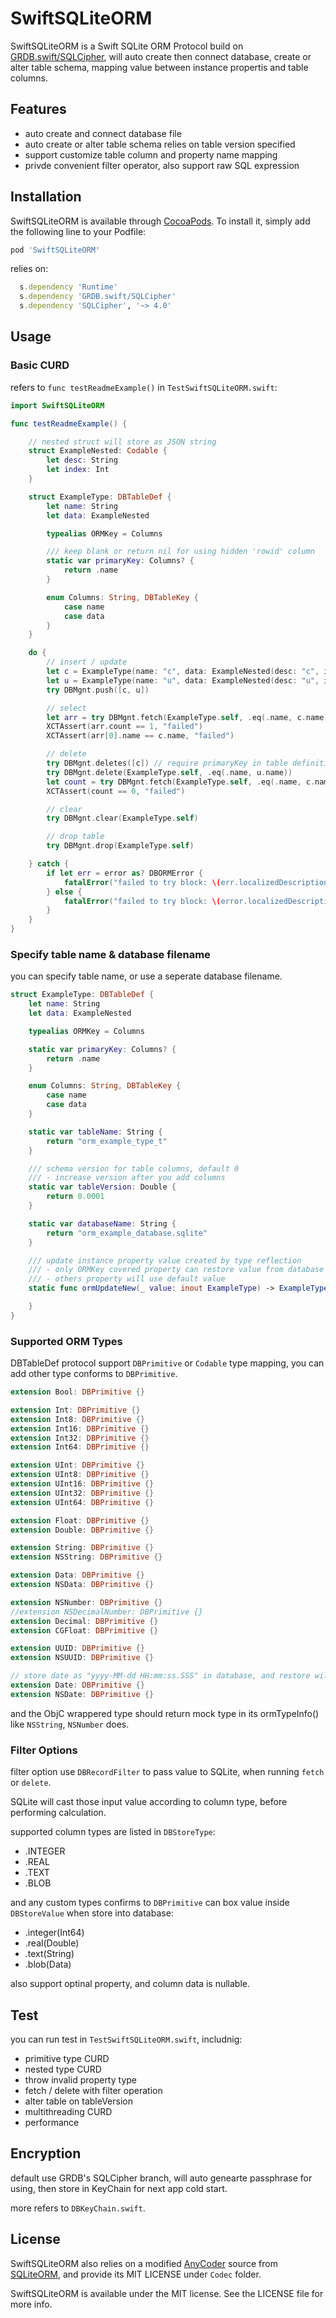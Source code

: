 
# SwiftSQLiteORM

SwiftSQLiteORM is a Swift SQLite ORM Protocol build on [GRDB.swift/SQLCipher](https://github.com/groue/GRDB.swift?tab=readme-ov-file#encryption), will auto create then connect database, create or alter table schema, mapping value between instance propertis and table columns.

## Features

- auto create and connect database file
- auto create or alter table schema relies on table version specified
- support customize table column and property name mapping
- privde convenient filter operator, also support raw SQL expression

## Installation

SwiftSQLiteORM is available through [CocoaPods](https://cocoapods.org). To install
it, simply add the following line to your Podfile:

```ruby
pod 'SwiftSQLiteORM'
```

relies on:

```ruby
  s.dependency 'Runtime'
  s.dependency 'GRDB.swift/SQLCipher'
  s.dependency 'SQLCipher', '~> 4.0'
```

## Usage

### Basic CURD

refers to `func testReadmeExample()` in `TestSwiftSQLiteORM.swift`:

```swift
import SwiftSQLiteORM

func testReadmeExample() {

    // nested struct will store as JSON string
    struct ExampleNested: Codable {
        let desc: String
        let index: Int
    }

    struct ExampleType: DBTableDef {
        let name: String
        let data: ExampleNested

        typealias ORMKey = Columns

        /// keep blank or return nil for using hidden 'rowid' column
        static var primaryKey: Columns? {
            return .name
        }

        enum Columns: String, DBTableKey {
            case name
            case data
        }
    }

    do {
        // insert / update
        let c = ExampleType(name: "c", data: ExampleNested(desc: "c", index: 1))
        let u = ExampleType(name: "u", data: ExampleNested(desc: "u", index: 2))
        try DBMgnt.push([c, u])

        // select
        let arr = try DBMgnt.fetch(ExampleType.self, .eq(.name, c.name))
        XCTAssert(arr.count == 1, "failed")
        XCTAssert(arr[0].name == c.name, "failed")

        // delete
        try DBMgnt.deletes([c]) // require primaryKey in table definition
        try DBMgnt.delete(ExampleType.self, .eq(.name, u.name))
        let count = try DBMgnt.fetch(ExampleType.self, .eq(.name, c.name)).count
        XCTAssert(count == 0, "failed")

        // clear
        try DBMgnt.clear(ExampleType.self)

        // drop table
        try DBMgnt.drop(ExampleType.self)

    } catch {
        if let err = error as? DBORMError {
            fatalError("failed to try block: \(err.localizedDescription)")
        } else {
            fatalError("failed to try block: \(error.localizedDescription)")
        }
    }
}
```

### Specify table name & database filename

you can specify table name, or use a seperate database filename.

```swift
struct ExampleType: DBTableDef {
    let name: String
    let data: ExampleNested

    typealias ORMKey = Columns

    static var primaryKey: Columns? {
        return .name
    }

    enum Columns: String, DBTableKey {
        case name
        case data
    }

    static var tableName: String {
        return "orm_example_type_t"
    }

    /// schema version for table columns, default 0
    /// - increase version after you add columns
    static var tableVersion: Double {
        return 0.0001
    }

    static var databaseName: String {
        return "orm_example_database.sqlite"
    }

    /// update instance property value created by type reflection
    /// - only ORMKey covered property can restore value from database column
    /// - others property will use default value
    static func ormUpdateNew(_ value: inout ExampleType) -> ExampleType {

    }
}
```

### Supported ORM Types

DBTableDef protocol support `DBPrimitive` or `Codable` type mapping, you can add other type conforms to `DBPrimitive`.

```swift
extension Bool: DBPrimitive {}

extension Int: DBPrimitive {}
extension Int8: DBPrimitive {}
extension Int16: DBPrimitive {}
extension Int32: DBPrimitive {}
extension Int64: DBPrimitive {}

extension UInt: DBPrimitive {}
extension UInt8: DBPrimitive {}
extension UInt16: DBPrimitive {}
extension UInt32: DBPrimitive {}
extension UInt64: DBPrimitive {}

extension Float: DBPrimitive {}
extension Double: DBPrimitive {}

extension String: DBPrimitive {}
extension NSString: DBPrimitive {}

extension Data: DBPrimitive {}
extension NSData: DBPrimitive {}

extension NSNumber: DBPrimitive {}
//extension NSDecimalNumber: DBPrimitive {}
extension Decimal: DBPrimitive {}
extension CGFloat: DBPrimitive {}

extension UUID: DBPrimitive {}
extension NSUUID: DBPrimitive {}

// store date as "yyyy-MM-dd HH:mm:ss.SSS" in database, and restore will loss precision
extension Date: DBPrimitive {}
extension NSDate: DBPrimitive {}
```

and the ObjC wrappered type should return mock type in its ormTypeInfo() like `NSString`, `NSNumber` does.

### Filter Options

filter option use `DBRecordFilter` to pass value to SQLite, when running `fetch` or `delete`.

SQLite will cast those input value according to column type, before performing calculation.

supported column types are listed in `DBStoreType`:

- .INTEGER
- .REAL
- .TEXT
- .BLOB

and any custom types confirms to `DBPrimitive` can box value inside `DBStoreValue` when store into database:

- .integer(Int64)
- .real(Double)
- .text(String)
- .blob(Data)

also support optinal property, and column data is nullable.

## Test

you can run test in `TestSwiftSQLiteORM.swift`, includnig:

- primitive type CURD
- nested type CURD
- throw invalid property type
- fetch / delete with filter operation
- alter table on tableVersion
- multithreading CURD
- performance

## Encryption

default use GRDB's SQLCipher branch, will auto genearte passphrase for using, then store in KeyChain for next app cold start.

more refers to `DBKeyChain.swift`.

## License

SwiftSQLiteORM also relies on a modified [AnyCoder](https://github.com/pozi119/AnyCoder) source from [SQLiteORM](https://github.com/pozi119/SQLiteORM), and provide its MIT LICENSE under `Codec` folder.

SwiftSQLiteORM is available under the MIT license. See the LICENSE file for more info.
